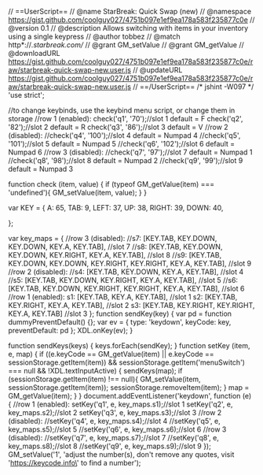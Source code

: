 // ==UserScript==
// @name         StarBreak: Quick Swap (new)
// @namespace    https://gist.github.com/coolguy027/4751b097e1ef9ea178a583f235877c0e
// @version      0.1
// @description  Allows switching with items in your inventory using a single keypress
// @author       tobbez
// @match        http*://*.starbreak.com/*
// @grant        GM_setValue
// @grant        GM_getValue
// @downloadURL  https://gist.github.com/coolguy027/4751b097e1ef9ea178a583f235877c0e/raw/starbreak-quick-swap-new.user.js
// @updateURL    https://gist.github.com/coolguy027/4751b097e1ef9ea178a583f235877c0e/raw/starbreak-quick-swap-new.user.js
// ==/UserScript==
/* jshint -W097 */
'use strict';

//to change keybinds, use the keybind menu script, or change them in storage
//row 1 (enabled):
check('q1', '70');//slot 1 default = F
check('q2', '82');//slot 2 default = R
check('q3', '86');//slot 3 default = V
//row 2 (disabled):
//check('q4', '100');//slot 4 default = Numpad 4
//check('q5', '101');//slot 5 default = Numpad 5
//check('q6', '102');//slot 6 default = Numpad 6
//row 3 (disabled):
//check('q7', '97');//slot 7 default = Numpad 1
//check('q8', '98');//slot 8 default = Numpad 2
//check('q9', '99');//slot 9 default = Numpad 3

function check (item, value) {
    if (typeof GM_getValue(item) === 'undefined'){
        GM_setValue(item, value);
    }
}

var KEY = {
    A: 65,
    TAB: 9,
    LEFT: 37,
    UP: 38,
    RIGHT: 39,
    DOWN: 40,

};

var key_maps = {
    //row 3 (disabled):
    //s7: [KEY.TAB, KEY.DOWN, KEY.DOWN, KEY.A, KEY.TAB], //slot 7
    //s8: [KEY.TAB, KEY.DOWN, KEY.DOWN, KEY.RIGHT, KEY.A, KEY.TAB], //slot 8
    //s9: [KEY.TAB, KEY.DOWN, KEY.DOWN, KEY.RIGHT, KEY.RIGHT, KEY.A, KEY.TAB], //slot 9
    //row 2 (disabled):
    //s4: [KEY.TAB, KEY.DOWN, KEY.A, KEY.TAB], //slot 4
    //s5: [KEY.TAB, KEY.DOWN, KEY.RIGHT, KEY.A, KEY.TAB], //slot 5
    //s6: [KEY.TAB, KEY.DOWN, KEY.RIGHT, KEY.RIGHT, KEY.A, KEY.TAB], //slot 6
    //row 1 (enabled):
    s1: [KEY.TAB, KEY.A, KEY.TAB], //slot 1
    s2: [KEY.TAB, KEY.RIGHT, KEY.A, KEY.TAB], //slot 2
    s3: [KEY.TAB, KEY.RIGHT, KEY.RIGHT, KEY.A, KEY.TAB] //slot 3
};
function sendKey(key) {
    var pd = function dummyPreventDefault() {};
    var ev = { type: 'keydown', keyCode: key, preventDefault: pd };
    XDL.onKey(ev);
}

function sendKeys(keys) {
    keys.forEach(sendKey);
}
function setKey (item, e, map) {
    if ((e.keyCode == GM_getValue(item) || e.keyCode == sessionStorage.getItem(item)) && sessionStorage.getItem('menuSwitch') === null && !XDL.textInputActive) {
        sendKeys(map);
        if (sessionStorage.getItem(item) !== null){
            GM_setValue(item, sessionStorage.getItem(item));
            sessionStorage.removeItem(item);
        }
        map = GM_getValue(item);
    }
}
document.addEventListener('keydown', function (e) {
    //row 1 (enabled):
    setKey('q1', e, key_maps.s1);//slot 1
    setKey('q2', e, key_maps.s2);//slot 2
    setKey('q3', e, key_maps.s3);//slot 3
    //row 2 (disabled):
    //setKey('q4', e, key_maps.s4);//slot 4
    //setKey('q5', e, key_maps.s5);//slot 5
    //setKey('q6', e, key_maps.s6);//slot 6
    //row 3 (disabled):
    //setKey('q7', e, key_maps.s7);//slot 7
    //setKey('q8', e, key_maps.s8);//slot 8
    //setKey('q9', e, key_maps.s9);//slot 9
});
GM_setValue('1', 'adjust the number(s), don\'t remove any quotes, visit \'https://keycode.info\' to find a number');
